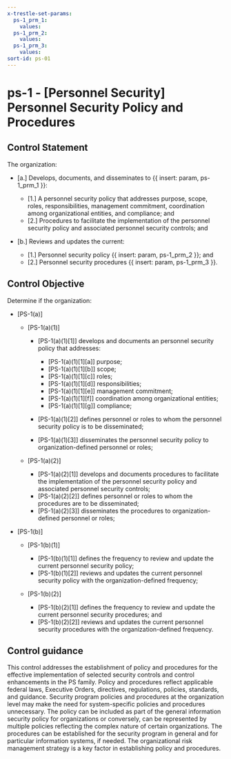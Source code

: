 ```yaml
---
x-trestle-set-params:
  ps-1_prm_1:
    values:
  ps-1_prm_2:
    values:
  ps-1_prm_3:
    values:
sort-id: ps-01
---
```


# ps-1 - \[Personnel Security\] Personnel Security Policy and Procedures

## Control Statement

The organization:

- \[a.\] Develops, documents, and disseminates to {{ insert: param, ps-1_prm_1 }}:

  - \[1.\] A personnel security policy that addresses purpose, scope, roles, responsibilities, management commitment, coordination among organizational entities, and compliance; and
  - \[2.\] Procedures to facilitate the implementation of the personnel security policy and associated personnel security controls; and

- \[b.\] Reviews and updates the current:

  - \[1.\] Personnel security policy {{ insert: param, ps-1_prm_2 }}; and
  - \[2.\] Personnel security procedures {{ insert: param, ps-1_prm_3 }}.

## Control Objective

Determine if the organization:

- \[PS-1(a)\]

  - \[PS-1(a)(1)\]

    - \[PS-1(a)(1)[1]\] develops and documents an personnel security policy that addresses:

      - \[PS-1(a)(1)[1][a]\] purpose;
      - \[PS-1(a)(1)[1][b]\] scope;
      - \[PS-1(a)(1)[1][c]\] roles;
      - \[PS-1(a)(1)[1][d]\] responsibilities;
      - \[PS-1(a)(1)[1][e]\] management commitment;
      - \[PS-1(a)(1)[1][f]\] coordination among organizational entities;
      - \[PS-1(a)(1)[1][g]\] compliance;

    - \[PS-1(a)(1)[2]\] defines personnel or roles to whom the personnel security policy is to be disseminated;
    - \[PS-1(a)(1)[3]\] disseminates the personnel security policy to organization-defined personnel or roles;

  - \[PS-1(a)(2)\]

    - \[PS-1(a)(2)[1]\] develops and documents procedures to facilitate the implementation of the personnel security policy and associated personnel security controls;
    - \[PS-1(a)(2)[2]\] defines personnel or roles to whom the procedures are to be disseminated;
    - \[PS-1(a)(2)[3]\] disseminates the procedures to organization-defined personnel or roles;

- \[PS-1(b)\]

  - \[PS-1(b)(1)\]

    - \[PS-1(b)(1)[1]\] defines the frequency to review and update the current personnel security policy;
    - \[PS-1(b)(1)[2]\] reviews and updates the current personnel security policy with the organization-defined frequency;

  - \[PS-1(b)(2)\]

    - \[PS-1(b)(2)[1]\] defines the frequency to review and update the current personnel security procedures; and
    - \[PS-1(b)(2)[2]\] reviews and updates the current personnel security procedures with the organization-defined frequency.

## Control guidance

This control addresses the establishment of policy and procedures for the effective implementation of selected security controls and control enhancements in the PS family. Policy and procedures reflect applicable federal laws, Executive Orders, directives, regulations, policies, standards, and guidance. Security program policies and procedures at the organization level may make the need for system-specific policies and procedures unnecessary. The policy can be included as part of the general information security policy for organizations or conversely, can be represented by multiple policies reflecting the complex nature of certain organizations. The procedures can be established for the security program in general and for particular information systems, if needed. The organizational risk management strategy is a key factor in establishing policy and procedures.
